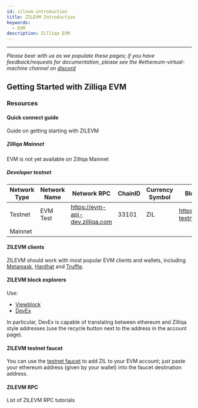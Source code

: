 ```yaml
---
id: zilevm-introduction
title: ZILEVM Introduction
keywords:
  - EVM
description: Zilliqa EVM
---
```


---

_Please bear with us as we populate these pages; if you have feedback/requests for documentation, please see the #ethereum-virtual-machine channel on [discord](https://discord.gg/nKznfCaZxy)_

## Getting Started with Zilliqa EVM

### Resources

#### Quick connect guide

Guide on getting starting with ZILEVM

##### Zilliqa Mainnet

EVM is not yet available on Zilliqa Mainnet

##### Developer testnet

| Network Type | Network Name | Network RPC                        | ChainID | Currency Symbol | Block Explorer URL                         |
| ------------ | ------------ | ---------------------------------- | ------- | --------------- | ------------------------------------------ |
| Testnet      | EVM Test     | <https://evm-api-dev.zilliqa.com>  | 33101   | ZIL             | <https://zilliqa-testnet.tryethernal.com/> |
| Mainnet      |              |                                    |         |                 |                                            |

#### ZILEVM clients

ZILEVM should work with most popular EVM clients and wallets, including [Metamask](https://metamask.io/), [Hardhat](https://hardhat.org) and [Truffle](https://trufflesuite.com/).

#### ZILEVM block explorers

Use:

- [Viewblock](https://viewblock.io/zilliqa?network=testnet)
- [DevEx](https://devex.zilliqa.com/?network=https%3A%2F%2Fdev-api.zilliqa.com)

In particular, DevEx is capable of translating between ethereum and Zilliqa style addresses (use the recycle button next to the address in the account page).

#### ZILEVM testnet faucet

You can use the [testnet faucet](../dev-dapps/dev-tools-faucet.md) to add ZIL to your EVM account; just paste your ethereum address (given by your wallet) into the faucet destination address.

#### ZILEVM RPC

List of ZILEVM RPC tutorials
